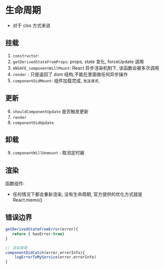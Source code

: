 # 生命周期

-   对于 clss 方式来说

## 挂载

1. `constructor`:
2. `getDerivedStateFromProps`: props, state 变化, forceUpdate 调用
3. `UNSAFE_componentWillMount`: React 异步渲染机制下, 该函数会被多次调用
4. `render` : 只是返回了 dom 结构,不能在里面做任何异步操作
5. `componentDidMount`: 组件加载完成, `发送请求`,

## 更新

6. `shouldComponentUpdate` 是否触发更新
7. `render`
8. `componentDidUpdate`

## 卸载

9. `componentWillUnmount` : 取消定时器

## 渲染

函数组件:

-   任何情况下都会重新渲染, 没有生命周期, 官方提供的优化方式就是 React.memo()

## 错误边界

```ts
getDerivedStateFromError(error){
   return { hasError:true}
}

// 渲染报错
componentDidCatch(error,errorInfo){
    logErrorToMyService(error,errorInfo)
}
```
